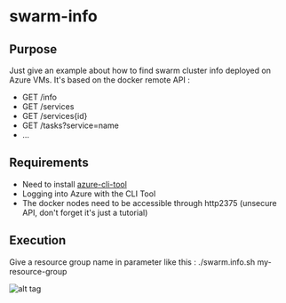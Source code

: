 # swarm-info

## Purpose
Just give an example about how to find swarm cluster info deployed on Azure VMs.
It's based on the docker remote API :
 - GET /info
 - GET /services
 - GET /services{id}
 - GET /tasks?service=name
 - ...

## Requirements
 - Need to install [azure-cli-tool](https://www.opsgility.com/blog/2016/01/20/install-azure-cli-tool-ubuntu/)
 - Logging into Azure with the CLI Tool
 - The docker nodes need to be accessible through http2375 (unsecure API, don't forget it's just a tutorial)

## Execution
Give a resource group name in parameter like this : ./swarm.info.sh my-resource-group

![alt tag](https://github.com/scizeron/swarm-info/blob/master/output.jpg)
